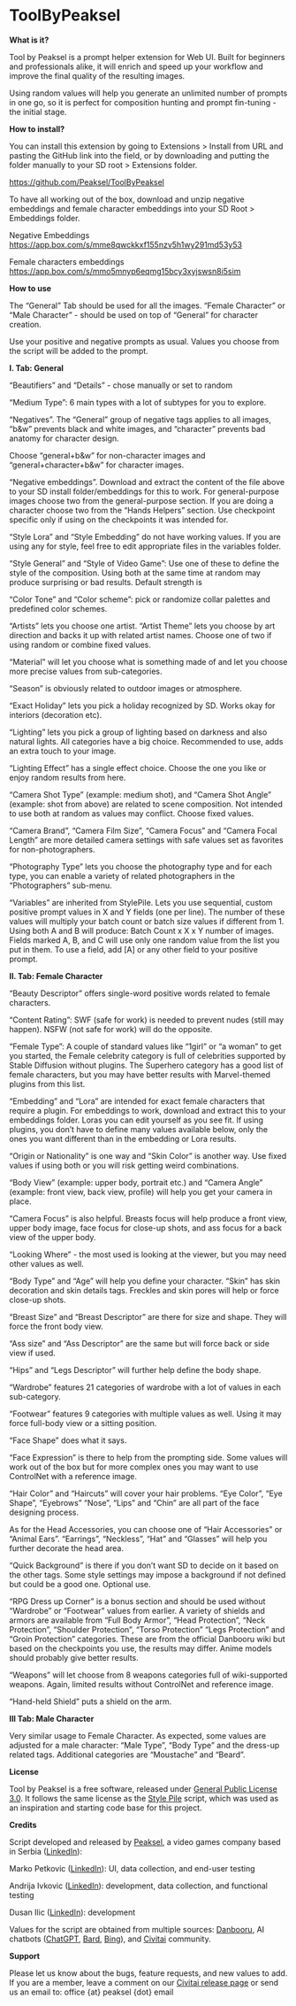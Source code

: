 # ToolByPeaksel

**What is it?**

Tool by Peaksel is a prompt helper extension for Web UI. Built for beginners and professionals alike, it will enrich and speed up your workflow and improve the final quality of the resulting images.

Using random values will help you generate an unlimited number of prompts in one go, so it is perfect for composition hunting and prompt fin-tuning - the initial stage.

**How to install?**

You can install this extension by going to Extensions > Install from URL and pasting the GitHub link into the field, or by downloading and putting the folder manually to your SD root > Extensions folder.

https://github.com/Peaksel/ToolByPeaksel

To have all working out of the box, download and unzip negative embeddings and female character embeddings into your SD Root > Embeddings folder.

Negative Embeddings
https://app.box.com/s/mme8qwckkxf155nzv5h1wy291md53y53

Female characters embeddings
https://app.box.com/s/mmo5mnyp6eqmg15bcy3xyjswsn8i5sim

**How to use**

The “General” Tab should be used for all the images. “Female Character” or “Male Character” - should be used on top of “General” for character creation.

Use your positive and negative prompts as usual. Values you choose from the script will be added to the prompt.

**I. Tab: General**

“Beautifiers” and “Details” - chose manually or set to random

“Medium Type”: 6 main types with a lot of subtypes for you to explore.

“Negatives”. The “General” group of negative tags applies to all images, “b&w” prevents black and white images, and “character” prevents bad anatomy for character design. 

Choose “general+b&w” for non-character images and “general+character+b&w” for character images.

“Negative embeddings”. Download and extract the content of the file above to your SD install folder/embeddings for this to work. For general-purpose images choose two from the general-purpose section. If you are doing a character choose two from the “Hands Helpers” section. Use checkpoint specific only if using on the checkpoints it was intended for.

“Style Lora” and “Style Embedding” do not have working values. If you are using any for style, feel free to edit appropriate files in the variables folder.

“Style General” and “Style of Video Game”: Use one of these to define the style of the composition. Using both at the same time at random may produce surprising or bad results. Default strength is 

“Color Tone” and “Color scheme”: pick or randomize collar palettes and predefined color schemes.

“Artists” lets you choose one artist. “Artist Theme” lets you choose by art direction and backs it up with related artist names. Choose one of two if using random or combine fixed values.

“Material” will let you choose what is something made of and let you choose more precise values from sub-categories.

“Season” is obviously related to outdoor images or atmosphere.

“Exact Holiday” lets you pick a holiday recognized by SD. Works okay for interiors (decoration etc).

“Lighting” lets you pick a group of lighting based on darkness and also natural lights. All categories have a big choice. Recommended to use, adds an extra touch to your image.

“Lighting Effect” has a single effect choice. Choose the one you like or enjoy random results from here.

“Camera Shot Type” (example: medium shot), and “Camera Shot Angle” (example: shot from above) are related to scene composition. Not intended to use both at random as values may conflict. Choose fixed values.

“Camera Brand”, “Camera Film Size”, “Camera Focus” and “Camera Focal Length” are  more detailed camera settings with safe values set as favorites for non-photographers.

“Photography Type” lets you choose the photography type and for each type, you can enable a variety of related photographers in the “Photographers” sub-menu.

“Variables” are inherited from StylePile. Lets you use sequential, custom positive prompt values in X and Y fields (one per line). The number of these values will multiply your batch count or batch size values if different from 1. Using both A and B will produce: Batch Count x X x Y number of images.
Fields marked A, B, and C will use only one random value from the list you put in them.
To use a field, add [A] or any other field to your positive prompt.

**II. Tab: Female Character**

“Beauty Descriptor” offers single-word positive words related to female characters.

“Content Rating”: SWF (safe for work) is needed to prevent nudes (still may happen). NSFW (not safe for work) will do the opposite.

“Female Type”: A couple of standard values like “1girl” or “a woman” to get you started, the Female celebrity category is full of celebrities supported by Stable Diffusion without plugins. The Superhero category has a good list of female characters, but you may have better results with Marvel-themed plugins from this list.

“Embedding” and “Lora” are intended for exact female characters that require a plugin. For embeddings to work, download and extract this to your embeddings folder. Loras you can edit yourself as you see fit. If using plugins, you don’t have to define many values available below, only the ones you want different than in the embedding or Lora results.

“Origin or Nationality” is one way and “Skin Color” is another way. Use fixed values if using both or you will risk getting weird combinations.

“Body View” (example: upper body, portrait etc.) and “Camera Angle” (example: front view, back view, profile) will help you get your camera in place.

“Camera Focus” is also helpful. Breasts focus will help produce a front view, upper body image, face focus for close-up shots, and ass focus for a back view of the upper body.

“Looking Where” - the most used is looking at the viewer, but you may need other values as well.

“Body Type” and “Age” will help you define your character. “Skin” has skin decoration and skin details tags. Freckles and skin pores will help or force close-up shots.

“Breast Size” and “Breast Descriptor” are there for size and shape. They will force the front body view.

“Ass size” and “Ass Descriptor” are the same but will force back or side view if used.

“Hips” and “Legs Descriptor” will further help define the body shape.

“Wardrobe” features 21 categories of wardrobe with a lot of values in each sub-category.

“Footwear” features 9 categories with multiple values as well. Using it may force full-body view or a sitting position.

“Face Shape” does what it says.

“Face Expression” is there to help from the prompting side. Some values will work out of the box but for more complex ones you may want to use ControlNet with a reference image.

“Hair Color” and “Haircuts” will cover your hair problems. “Eye Color”, “Eye Shape”, “Eyebrows” “Nose”, “Lips” and “Chin” are all part of the face designing process.

As for the Head Accessories, you can choose one of “Hair Accessories” or “Animal Ears”. “Earrings”, “Neckless”, “Hat” and “Glasses” will help you further decorate the head area.

“Quick Background” is there if you don’t want SD to decide on it based on the other tags. Some style settings may impose a background if not defined but could be a good one. Optional use.

“RPG Dress up Corner” is a bonus section and should be used without “Wardrobe” or “Footwear” values from earlier. A variety of shields and armors are available from “Full Body Armor”, “Head Protection”, “Neck Protection”, “Shoulder Protection”, “Torso Protection” “Legs Protection” and “Groin Protection” categories. These are from the official Danbooru wiki but based on the checkpoints you use, the results may differ. Anime models should probably give better results.

“Weapons” will let choose from 8 weapons categories full of wiki-supported weapons. Again, limited results without ControlNet and reference image.

“Hand-held Shield” puts a shield on the arm.

**III Tab: Male Character**

Very similar usage to Female Character. As expected, some values are adjusted for a male character: “Male Type”, “Body Type” and the dress-up related tags. Additional categories are “Moustache” and “Beard”. 


**License**

Tool by Peaksel is a free software, released under [General Public License 3.0](https://www.gnu.org/licenses/gpl-3.0.en.html).
It follows the same license as the [Style Pile](https://github.com/some9000/StylePile) script, which was used as an inspiration and starting code base for this project.

**Credits**

Script developed and released by [Peaksel](https://www.peaksel.com/ "Peaksel's Homepage"), a video games company based in Serbia ([LinkedIn](https://www.linkedin.com/company/peaksel-doo/ "Peaksel's LinkedIn")):

Marko Petkovic ([LinkedIn](https://www.linkedin.com/in/petkovicmarko/)): UI, data collection, and end-user testing

Andrija Ivkovic ([LinkedIn](https://www.linkedin.com/in/andrija-ivkovic-6a6285261/)): development, data collection, and functional testing

Dusan Ilic ([LinkedIn](https://www.linkedin.com/in/du%C5%A1an-ili%C4%87-a9a85173/)): development

Values for the script are obtained from multiple sources: [Danbooru](https://danbooru.donmai.us/), AI chatbots ([ChatGPT](https://chat.openai.com/), [Bard](https://bard.google.com/), [Bing](https://www.bing.com/search?q=bing+ai&form=ANNTH1&refig=2422a3eae03b42f5a8961a9afb6f42d8)), and [Civitai](https://civitai.com/?query=wildcards&view=feed) community.

**Support**

Please let us know about the bugs, feature requests, and new values to add. If you are a member, leave a comment on our [Civitai release page](https://civitai.com/models/99663/tool-by-peaksel-prompting-helper-script-stylepile-on-steroids) or send us an email to: office {at} peaksel {dot} email
